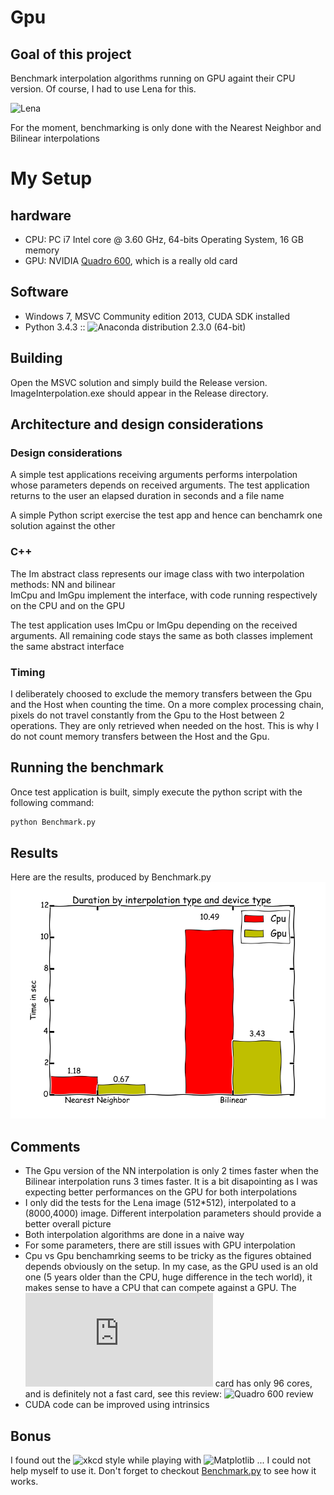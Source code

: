 # Gpu

## Goal of this project
Benchmark interpolation algorithms running on GPU againt their CPU version. Of course, I had to use Lena for this.  
  
![Lena][Lena]

For the moment, benchmarking is only done with the Nearest Neighbor and Bilinear interpolations

# My Setup

hardware
--------
- CPU: PC i7 Intel core @ 3.60 GHz,  64-bits Operating System, 16 GB memory 
- GPU: NVIDIA [Quadro 600], which is a really old card

Software
--------
- Windows 7, MSVC Community edition 2013, CUDA SDK installed
- Python 3.4.3 :: ![Anaconda][Anaconda] distribution 2.3.0 (64-bit)

## Building

Open the MSVC solution and simply build the Release version. ImageInterpolation.exe should appear in the Release directory.

## Architecture and design considerations

### Design considerations
A simple test applications receiving arguments performs interpolation whose parameters depends on received arguments.
The test application returns to the user an elapsed duration in seconds and a file name

A simple Python script exercise the test app and hence can benchamrk one solution against the other

### C++
The Im abstract class represents our image class with two interpolation methods: NN and bilinear  
ImCpu and ImGpu implement the interface, with code running respectively on the CPU and on the GPU

The test application uses ImCpu or ImGpu depending on the received arguments. All remaining code stays the same as both classes implement the same abstract interface

### Timing
I deliberately choosed to exclude the memory transfers between the Gpu and the Host when counting the time. On a more complex processing chain, pixels do not travel constantly from the Gpu to the Host between 2 operations. They are only retrieved when needed on the host. This is why I do not count memory transfers between the Host and the Gpu.

## Running the benchmark
Once test application is built, simply execute the python script with the following command: 
```python
python Benchmark.py
```

## Results
Here are the results, produced by Benchmark.py
![Results][Results]

## Comments
- The Gpu version of the NN interpolation is only 2 times faster when the Bilinear interpolation runs 3 times faster. It is a bit disapointing as I was expecting better performances on the GPU for both interpolations
- I only did the tests for the Lena image (512*512), interpolated to a (8000,4000) image. Different interpolation parameters should provide a better overall picture
- Both interpolation algorithms are done in a naive way
- For some parameters, there are still issues with GPU interpolation
- Cpu vs Gpu benchamrking seems to be tricky as the figures obtained depends obviously on the setup. In my case, as the GPU used is an old one (5 years older than the CPU, huge difference in the tech world), it makes sense to have a CPU that can compete against a GPU. The ![Quadro 600][Quadro 600] card has only 96 cores, and is definitely not a fast card, see this review: ![Quadro 600 review][Quadro 600 review]
- CUDA code can be improved using intrinsics

## Bonus
I found out the ![xkcd][xkcd] style while playing with ![Matplotlib][Matplotlib] ... I could not help myself to use it. Don't forget to checkout [Benchmark.py] to see how it works.

[Lena]: http://www.cosy.sbg.ac.at/~pmeerw/Watermarking/lena_color.gif "Lena"
[Results]: /Release/CpuVsGpu.png
[xkcd]: http://xkcd.com/
[Anaconda]: https://www.continuum.io/why-anaconda
[Quadro 600]: http://www.nvidia.com/object/product-quadro-600-us.html
[Quadro 600 review]: https://www.dpreview.com/forums/post/53081447
[Benchmark.py]: /Release/Benchmark.py
[Matplotlib]: http://matplotlib.org/
